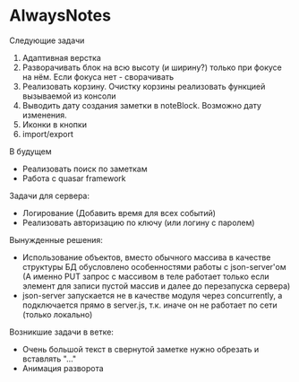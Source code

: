 # AlwaysNotes
Следующие задачи
1) Адаптивная верстка
2) Разворачивать блок на всю высоту (и ширину?) только при фокусе на нём. Если фокуса нет - сворачивать
3) Реализовать корзину. Очистку корзины реализовать функцией вызываемой из консоли
4) Выводить дату создания заметки в noteBlock. Возможно дату изменения.
5) Иконки в кнопки
6) import/export

В будущем
- Реализовать поиск по заметкам
- Работа с quasar framework

Задачи для сервера:
- Логирование (Добавить время для всех событий)
- Реализовать авторизацию по ключу (или логину с паролем)

Вынужденные решения:
- Использование объектов, вместо обычного массива в качестве структуры БД обусловлено особенностями работы с json-server'ом
    (А именно PUT запрос с массивом в теле работает только если элемент для записи пустой массив и далее до перезапуска сервера)
- json-server запускается не в качестве модуля через concurrently, а подключается прямо в server.js, т.к. иначе он не работает по сети (только локально)

Возникшие задачи в ветке:
- Очень большой текст в свернутой заметке нужно обрезать и вставлять "..."
- Анимация разворота